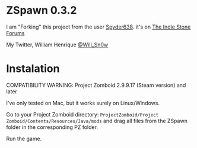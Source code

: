ZSpawn 0.3.2
====== 

I am "Forking" this project from the user <a href="http://www.theindiestone.com/community/memberlist.php?mode=viewprofile&u=379" target="_blank">Spyder638</a>. it's on <a href="http://www.theindiestone.com/community/viewtopic.php?f=28&t=13256" target="_blank">The Indie Stone Forums</a>

My Twitter, William Henrique <a href="https://twitter.com/Will_Sn0w" target="_blank">@Will_Sn0w</a>

Instalation
===========

COMPATIBILITY WARNING: Project Zomboid 2.9.9.17 (Steam version) and later

I've only tested on Mac, but it works surely on Linux/Windows.

Go to your Project Zomboid directory: <code>ProjectZomboid/Project Zomboid/Contents/Resources/Java/mods</code> and drag all files from the ZSpawn folder in the corresponding PZ folder.

Run the game.
